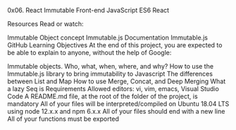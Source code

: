 0x06. React Immutable
Front-end JavaScript ES6 React

Resources
Read or watch:

Immutable Object concept
Immutable.js Documentation
Immutable.js GitHub
Learning Objectives
At the end of this project, you are expected to be able to explain to anyone, without the help of Google:

Immutable objects. Who, what, when, where, and why?
How to use the Immutable.js library to bring immutability to Javascript
The differences between List and Map
How to use Merge, Concat, and Deep Merging
What a lazy Seq is
Requirements
Allowed editors: vi, vim, emacs, Visual Studio Code
A README.md file, at the root of the folder of the project, is mandatory
All of your files will be interpreted/compiled on Ubuntu 18.04 LTS using node 12.x.x and npm 6.x.x
All of your files should end with a new line
All of your functions must be exported